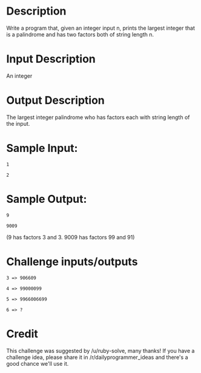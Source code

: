 # Description

Write a program that, given an integer input n, prints the largest integer that is a palindrome and has two factors both of string length n.

# Input Description

An integer

# Output Description

The largest integer palindrome who has factors each with string length of the input.

# Sample Input:

	1

	2

# Sample Output:

	9
 
	9009

(9 has factors 3 and 3.  9009 has factors 99 and 91)

# Challenge inputs/outputs

	3 => 906609

	4 => 99000099

	5 => 9966006699

	6 => ?

# Credit

This challenge was suggested by /u/ruby-solve, many thanks! If you have a challenge idea, please share it in /r/dailyprogrammer_ideas and there's a good chance we'll use it. 